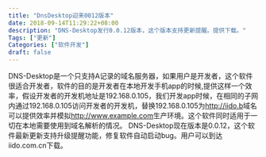 ```yaml
---
title: "DnsDesktop迎来0012版本"
date: 2018-09-14T11:29:22+08:00
description: "DNS-Desktop发行0.0.12版本，这个版本支持更新提醒。提供下载。"
Tags: ["更新"]
Categories: ["软件开发"]
draft: false
---
```


DNS-Desktop是一个只支持A记录的域名服务器，如果用户是开发者，这个软件很适合开发者，软件的目的是开发者在本地开发手机app的时候,提供这样一个效率，假设开发者的开发机地址是192.168.0.105，我们开发app时候，在相同的子网内通过192.168.0.105访问开发者的开发机，替换192.168.0.105为<http://iido.b>域名可以提供效率并模拟<http://www.example.com>生产环境。这个软件同时适用于一切在本地需要使用到域名解析的情况。
DNS-Desktop现在版本是0.0.12，这个软件最新更新支持升级提醒功能，修复软件自动启动bug。用户可以到达iido.com.cn下载。